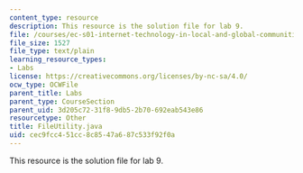 ```yaml
---
content_type: resource
description: This resource is the solution file for lab 9.
file: /courses/ec-s01-internet-technology-in-local-and-global-communities-spring-2005-summer-2005/cec9fcc451cc8c8547a687c533f92f0a_FileUtility.java
file_size: 1527
file_type: text/plain
learning_resource_types:
- Labs
license: https://creativecommons.org/licenses/by-nc-sa/4.0/
ocw_type: OCWFile
parent_title: Labs
parent_type: CourseSection
parent_uid: 3d205c72-31f8-9db5-2b70-692eab543e86
resourcetype: Other
title: FileUtility.java
uid: cec9fcc4-51cc-8c85-47a6-87c533f92f0a
---
```

This resource is the solution file for lab 9.